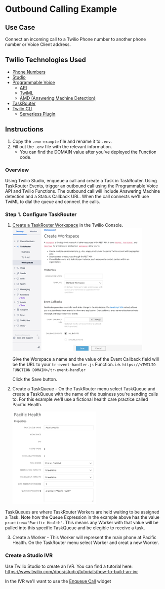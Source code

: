 # Outbound Calling Example

## Use Case

Connect an incoming call to a Twilio Phone number to another phone number or Voice Client address.

## Twilio Technologies Used

- [Phone Numbers](https://www.twilio.com/docs/phone-numbers)
- [Studio](https://www.twilio.com/docs/studio)
- [Programmable Voice](https://www.twilio.com/docs/voice)
  - [API](https://www.twilio.com/docs/voice/api)
  - [TwiML](https://www.twilio.com/docs/voice/twiml)
  - [AMD (Answering Machine Detection)](https://www.twilio.com/docs/voice/answering-machine-detection)
- [TaskRouter](https://www.twilio.com/docs/taskrouter)
- [Twilio CLI](https://www.twilio.com/docs/twilio-cli/quickstart)
  - [Serverless Plugin](https://www.twilio.com/docs/twilio-cli/plugins#available-plugins)

## Instructions

1. Copy the `.env-example` file and rename it to `.env`.
2. Fill out the `.env` file with the relevant information.
   - You can find the DOMAIN value after you've deployed the Function code.

### Overview

Using Twilio Studio, enqueue a call and create a Task in TaskRouter. Using TaskRouter Events, trigger an outbound call using the Programmable Voice API and Twilio Functions. The outbound call will include Answering Machine detection and a Status Callback URL. When the call connects we'll use TwiML to dial the queue and connect the calls.

### Step 1. Configure TaskRouter

1. [Create a TaskRouter Workspace](https://console.twilio.com/us1/develop/taskrouter/workspaces?frameUrl=%2Fconsole%2Ftaskrouter%2Fworkspaces%3Fx-target-region%3Dus1) in the Twilio Console.
   <img src="images/trWorkspace.png" height="400">

   Give the Worspace a name and the value of the Event Callback field will be the URL to your `tr-event-handler.js` Function. i.e. `https://<TWILIO FUNCTION DOMAIN>/tr-event-handler`

   Click the Save button.

2. Create a TaskQueue - On the TaskRouter menu select TaskQueue and create a TaskQueue with the name of the business you're sending calls to. For this example we'll use a fictional health care practice called Pacific Health.

   <img src="images/trTaskQueue.png" height="300">

TaskQueues are where TaskRouter Workers are held waiting to be assigned a Task. Note how the Queue Expression in the example above has the value `practice=="Pacific Health"`. This means any Worker with that value will be pulled into this specific TaskQueue and be elegible to receive a task.

3. Create a Worker - This Worker will represent the main phone at Pacific Health. On the TaskRouter menu select Worker and creat a new Worker.

### Create a Studio IVR

Use Twilio Studio to create an IVR. You can find a tutorial here: <https://www.twilio.com/docs/studio/tutorials/how-to-build-an-ivr>

In the IVR we'll want to use the [Enqueue Call](https://www.twilio.com/docs/studio/widget-library/enqueue-call) widget
